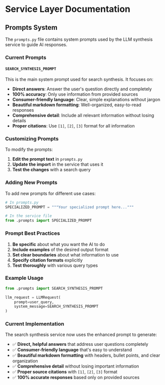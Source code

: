 # Service Layer Documentation

## Prompts System

The `prompts.py` file contains system prompts used by the LLM synthesis service to guide AI responses.

### Current Prompts

#### `SEARCH_SYNTHESIS_PROMPT`
This is the main system prompt used for search synthesis. It focuses on:

- **Direct answers**: Answer the user's question directly and completely
- **100% accuracy**: Only use information from provided sources
- **Consumer-friendly language**: Clear, simple explanations without jargon
- **Beautiful markdown formatting**: Well-organized, easy-to-read responses
- **Comprehensive detail**: Include all relevant information without losing details
- **Proper citations**: Use `[1]`, `[2]`, `[3]` format for all information

### Customizing Prompts

To modify the prompts:

1. **Edit the prompt text** in `prompts.py`
2. **Update the import** in the service that uses it
3. **Test the changes** with a search query

### Adding New Prompts

To add new prompts for different use cases:

```python
# In prompts.py
SPECIALIZED_PROMPT = """Your specialized prompt here..."""

# In the service file
from .prompts import SPECIALIZED_PROMPT
```

### Prompt Best Practices

1. **Be specific** about what you want the AI to do
2. **Include examples** of the desired output format
3. **Set clear boundaries** about what information to use
4. **Specify citation formats** explicitly
5. **Test thoroughly** with various query types

### Example Usage

```python
from .prompts import SEARCH_SYNTHESIS_PROMPT

llm_request = LLMRequest(
    prompt=user_query,
    system_message=SEARCH_SYNTHESIS_PROMPT
)
```

### Current Implementation

The search synthesis service now uses the enhanced prompt to generate:
- ✅ **Direct, helpful answers** that address user questions completely
- ✅ **Consumer-friendly language** that's easy to understand
- ✅ **Beautiful markdown formatting** with headers, bullet points, and clear organization
- ✅ **Comprehensive detail** without losing important information
- ✅ **Proper source citations** with `[1]`, `[2]`, `[3]` format
- ✅ **100% accurate responses** based only on provided sources

